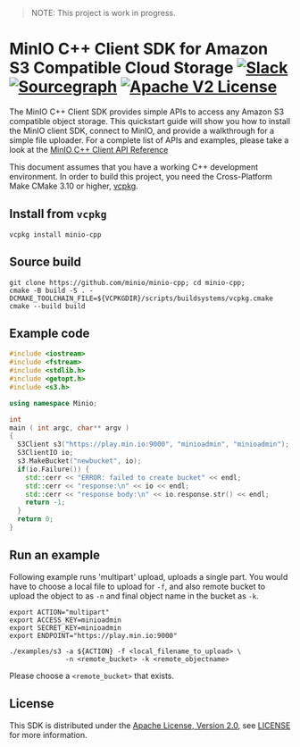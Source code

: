 > NOTE: This project is work in progress.

# MinIO C++ Client SDK for Amazon S3 Compatible Cloud Storage [![Slack](https://slack.min.io/slack?type=svg)](https://slack.min.io) [![Sourcegraph](https://sourcegraph.com/github.com/minio/minio-cpp/-/badge.svg)](https://sourcegraph.com/github.com/minio/minio-cpp?badge) [![Apache V2 License](https://img.shields.io/badge/license-Apache%20V2-blue.svg)](https://github.com/minio/minio-cpp/blob/master/LICENSE)

The MinIO C++ Client SDK provides simple APIs to access any Amazon S3 compatible object storage. This quickstart guide will show you how to install the MinIO client SDK, connect to MinIO, and provide a walkthrough for a simple file uploader. For a complete list of APIs and examples, please take a look at the [MinIO C++ Client API Reference](https://minio-cpp.min.io/)

This document assumes that you have a working C++ development environment. In order to build this project, you need the Cross-Platform Make CMake 3.10 or higher, [vcpkg](https://vcpkg.io/en/index.html).

## Install from `vcpkg`
```
vcpkg install minio-cpp
```

## Source build

```
git clone https://github.com/minio/minio-cpp; cd minio-cpp;
cmake -B build -S . -DCMAKE_TOOLCHAIN_FILE=${VCPKGDIR}/scripts/buildsystems/vcpkg.cmake
cmake --build build
```

## Example code
```c++
#include <iostream>
#include <fstream>
#include <stdlib.h>
#include <getopt.h>
#include <s3.h>

using namespace Minio;

int
main ( int argc, char** argv )
{
  S3Client s3("https://play.min.io:9000", "minioadmin", "minioadmin");
  S3ClientIO io;
  s3.MakeBucket("newbucket", io);
  if(io.Failure()) {
    std::cerr << "ERROR: failed to create bucket" << endl;
    std::cerr << "response:\n" << io << endl;
    std::cerr << "response body:\n" << io.response.str() << endl;
    return -1;
  }
  return 0;
}
```

## Run an example
Following example runs 'multipart' upload, uploads a single part. You would have to choose a local file to upload for `-f`, and also remote bucket to upload the object to as `-n` and final object name in the bucket as `-k`.

```
export ACTION="multipart"
export ACCESS_KEY=minioadmin
export SECRET_KEY=minioadmin
export ENDPOINT="https://play.min.io:9000"

./examples/s3 -a ${ACTION} -f <local_filename_to_upload> \
              -n <remote_bucket> -k <remote_objectname>
```

Please choose a `<remote_bucket>` that exists.

## License
This SDK is distributed under the [Apache License, Version 2.0](https://www.apache.org/licenses/LICENSE-2.0), see [LICENSE](https://github.com/minio/minio-cpp/blob/master/LICENSE) for more information.

